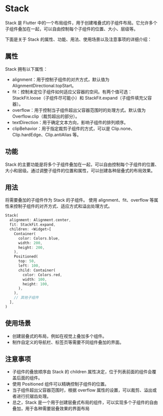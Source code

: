 # Stack

Stack 是 Flutter 中的一个布局组件，用于创建堆叠式的子组件布局。它允许多个子组件叠加在一起，可以自由控制每个子组件的位置、大小、层级等。

下面是关于 Stack 的属性、功能、用法、使用场景以及注意事项的详细介绍：

## 属性

Stack 拥有以下属性：

- alignment：用于控制子组件的对齐方式，默认值为 AlignmentDirectional.topStart。
- fit：控制未定位子组件如何适应父容器的空间。有两个值可选：StackFit.loose（子组件尽可能小）和 StackFit.expand（子组件填充父容器）。
- overflow：用于控制当子组件超出父容器范围时的处理方式。默认值为 Overflow.clip（裁剪超出的部分）。
- textDirection：用于确定文本方向，影响子组件的排列顺序。
- clipBehavior：用于指定裁剪子组件的方式，可以是 Clip.none、Clip.hardEdge、Clip.antiAlias 等。

## 功能

Stack 的主要功能是将多个子组件叠加在一起，可以自由控制每个子组件的位置、大小和层级。通过调整子组件的位置和属性，可以创建各种层叠式的布局效果。

## 用法

将需要叠加的子组件作为 Stack 的子组件。
使用 alignment、fit、overflow 等属性来控制子组件的对齐方式、适应方式和溢出处理方式。

```dart
Stack(
  alignment: Alignment.center,
  fit: StackFit.expand,
  children: <Widget>[
    Container(
      color: Colors.blue,
      width: 200,
      height: 200,
    ),
    Positioned(
      top: 50,
      left: 100,
      child: Container(
        color: Colors.red,
        width: 100,
        height: 100,
      ),
    ),
    // 其他子组件
  ],
)
```

## 使用场景

- 创建层叠式的布局，例如在视觉上叠加多个组件。
- 制作自定义的导航栏、标签页等需要不同组件叠加的界面。

## 注意事项

- 子组件的叠放顺序由 Stack 的 children 属性决定，位于列表前面的组件会覆盖后面的组件。
- 使用 Positioned 组件可以精确控制子组件的位置。
- 当子组件超出父容器范围时，根据 overflow 属性的设置，可以裁剪、溢出或者进行抗锯齿处理。
- 总之，Stack 是一个用于创建层叠式布局的组件，可以实现多个子组件的自由叠加，用于各种需要层叠效果的界面布局
